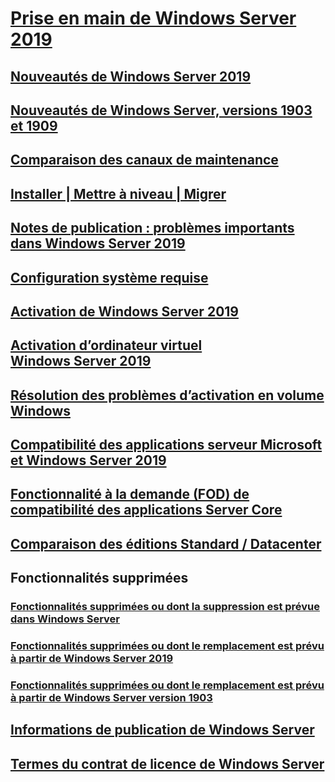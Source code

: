 # [Prise en main de Windows Server 2019](get-started-19.md) 
## [Nouveautés de Windows Server 2019](whats-new-19.md)
## [Nouveautés de Windows Server, versions 1903 et 1909](whats-new-in-windows-server-1903-1909.md)
## [Comparaison des canaux de maintenance](servicing-channels-19.md)
## [Installer | Mettre à niveau | Migrer](install-upgrade-migrate-19.md)
## [Notes de publication : problèmes importants dans Windows Server 2019](rel-notes-19.md)
## [Configuration système requise](sys-reqs-19.md)
## [Activation de Windows Server 2019](activation-19.md)
## [Activation d’ordinateur virtuel Windows Server 2019](vm-activation-19.md)
## [Résolution des problèmes d’activation en volume Windows](../get-started/activation-troubleshooting-guide.md)
## [Compatibilité des applications serveur Microsoft et Windows Server 2019](app-compat-19.md)
## [Fonctionnalité à la demande (FOD) de compatibilité des applications Server Core](install-fod-19.md)
## [Comparaison des éditions Standard / Datacenter](editions-comparison-19.md)
## Fonctionnalités supprimées
### [Fonctionnalités supprimées ou dont la suppression est prévue dans Windows Server](removed-features.md)
### [Fonctionnalités supprimées ou dont le remplacement est prévu à partir de Windows Server 2019](removed-features-19.md)
### [Fonctionnalités supprimées ou dont le remplacement est prévu à partir de Windows Server version 1903](removed-features-1903.md)
## [Informations de publication de Windows Server](../get-started/windows-server-release-info.md)
## [Termes du contrat de licence de Windows Server](../windows-server-licensing/windows-server-licensing.md)